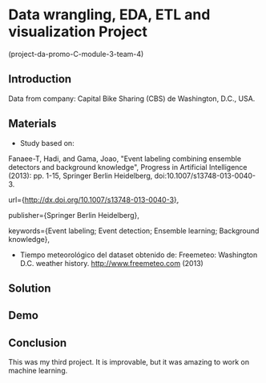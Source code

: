 # Data wrangling, EDA, ETL and visualization Project
(project-da-promo-C-module-3-team-4)
## Introduction
Data from company: Capital Bike Sharing (CBS) de Washington, D.C., USA.


## Materials

- Study based on:

Fanaee-T, Hadi, and Gama, Joao, "Event labeling combining ensemble detectors and background knowledge", Progress in Artificial Intelligence (2013): pp. 1-15, Springer Berlin Heidelberg, doi:10.1007/s13748-013-0040-3.

url={http://dx.doi.org/10.1007/s13748-013-0040-3},
 
publisher={Springer Berlin Heidelberg},
 
keywords={Event labeling; Event detection; Ensemble learning; Background knowledge},


- Tiempo meteorológico del dataset obtenido de:
 Freemeteo: Washington D.C. weather history. http://www.freemeteo.com (2013)

## Solution


## Demo


## Conclusion
This was my third project. It is improvable, but it was amazing to work on machine learning.
